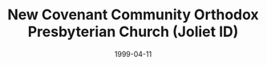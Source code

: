 ---
date: &id001 1999-04-11
end_date: null
location:
  address: 1995 Mills Road
  city: Joliet
  state: ID
minister:
- end: 1999-01-01
  name: Bruce Hollister
  start: 1995-01-01
  type: Organizing Pastor
- end: null
  name: Bruce Hollister
  start: 1999-01-01
  type: pastor
- end: null
  name: Alan Strange
  start: 1999-01-01
  type: Associate Pastor
ministers:
- Bruce Hollister
- Bruce Hollister
- Alan Strange
name: New Covenant Community Orthodox Presbyterian Church
names:
- end: null
  name: New Covenant Community Orthodox Presbyterian Church
  start: 1999-04-11
origination_date: *id001
raw_data: "ID  Joliet\n\nNew Covenant Community Orthodox Presbyterian Church  (April\
  \ 11, 1999\u2013 )\n1995 Mills Road\nOrg. Pastor: Bruce Hollister, 1995\u201399\n\
  Pastor: Bruce Hollister, 1999\u2013\nAssoc. Pastor: Alan Strange, 1999\u2013"
received_from: null
states:
- ID
status:
  active: true
  end_date: null
  reason: null
  received_from: null
  withdrawal_to: null
title: New Covenant Community Orthodox Presbyterian Church (Joliet ID)

---